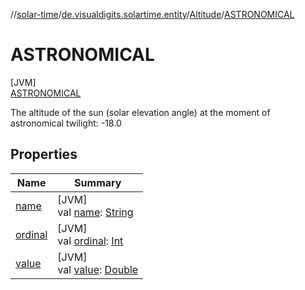 //[solar-time](../../../../index.md)/[de.visualdigits.solartime.entity](../../index.md)/[Altitude](../index.md)/[ASTRONOMICAL](index.md)

# ASTRONOMICAL

[JVM]\
[ASTRONOMICAL](index.md)

The altitude of the sun (solar elevation angle) at the moment of astronomical twilight: -18.0

## Properties

| Name | Summary |
|---|---|
| [name](../../-day-period/-n-i-g-h-t/index.md#-372974862%2FProperties%2F-98358493) | [JVM]<br>val [name](../../-day-period/-n-i-g-h-t/index.md#-372974862%2FProperties%2F-98358493): [String](https://kotlinlang.org/api/latest/jvm/stdlib/kotlin/-string/index.html) |
| [ordinal](../../-day-period/-n-i-g-h-t/index.md#-739389684%2FProperties%2F-98358493) | [JVM]<br>val [ordinal](../../-day-period/-n-i-g-h-t/index.md#-739389684%2FProperties%2F-98358493): [Int](https://kotlinlang.org/api/latest/jvm/stdlib/kotlin/-int/index.html) |
| [value](../value.md) | [JVM]<br>val [value](../value.md): [Double](https://kotlinlang.org/api/latest/jvm/stdlib/kotlin/-double/index.html) |
